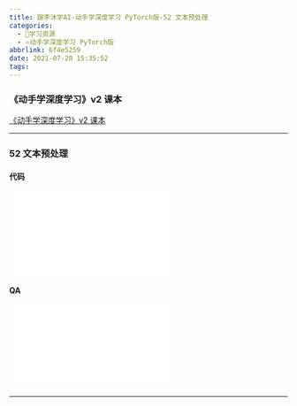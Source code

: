 ```yaml
---
title: 跟李沐学AI-动手学深度学习 PyTorch版-52 文本预处理
categories:
  - 🌙学习资源
  - ⭐动手学深度学习 PyTorch版
abbrlink: 6f4e5259
date: 2021-07-20 15:35:52
tags:
---
```


### 《动手学深度学习》v2 课本

[《动手学深度学习》v2 课本](http://zh.d2l.ai/)

***

### 52 文本预处理

#### 代码

<iframe src="//player.bilibili.com/player.html?aid=376812972&bvid=BV1Fo4y1Q79L&cid=372631893&page=1" scrolling="no" border="0" frameborder="no" framespacing="0" allowfullscreen="true"> </iframe>

<!--more-->

#### QA

<iframe src="//player.bilibili.com/player.html?aid=376812972&bvid=BV1Fo4y1Q79L&cid=372637890&page=2" scrolling="no" border="0" frameborder="no" framespacing="0" allowfullscreen="true"> </iframe>

***
